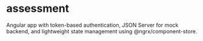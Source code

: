 # assessment
Angular app with token-based authentication, JSON Server for mock backend, and lightweight state management using @ngrx/component-store.
